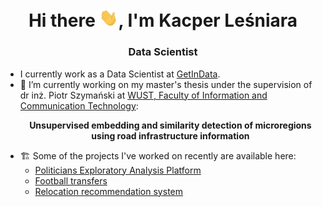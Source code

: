 <h1 align="center">Hi there <img src="https://raw.githubusercontent.com/Calychas/Calychas/main/gifs/hand.gif" width="30px">, I'm Kacper Leśniara </h1>
<h3 align="center">Data Scientist</h3>

- I currently work as a Data Scientist at [GetInData](https://getindata.com/).
- 📝 I’m currently working on my master's thesis under the supervision of dr inż. Piotr Szymański at [WUST, Faculty of Information and Communication Technology](https://wit.pwr.edu.pl/en/): <p style="text-align: center;"> **Unsupervised embedding and similarity detection of microregions using road infrastructure information** </p> 
- 🏗️ Some of the projects I've worked on recently are available here:
  -  [Politicians Exploratory Analysis Platform](https://politicians.embedd.ml/)
  -  [Football transfers](https://football-transfers.web.app/)
  -  [Relocation recommendation system](https://github.com/EmbeddML/relocation-recommendation)
